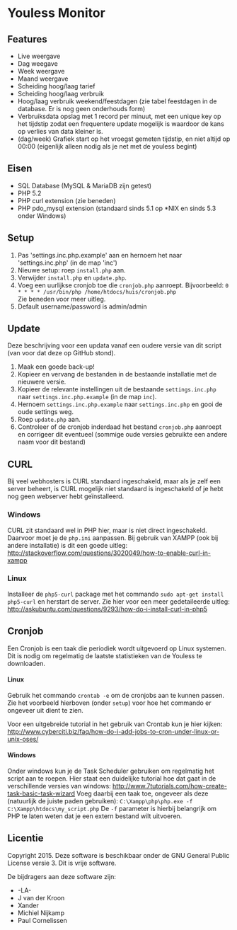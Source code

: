 # Youless Monitor

## Features 
- Live weergave
- Dag weegave
- Week weergave
- Maand weergave
- Scheiding hoog/laag tarief
- Scheiding hoog/laag verbruik
- Hoog/laag verbruik weekend/feestdagen (zie tabel feestdagen in de database. Er is nog geen onderhouds form)
- Verbruiksdata opslag met 1 record per minuut, met een unique key op het tijdstip zodat een frequentere update mogelijk is waardoor de kans op verlies van data kleiner is.
- (dag/week) Grafiek start op het vroegst gemeten tijdstip, en niet altijd op 00:00 (eigenlijk alleen nodig als je net met de youless begint)

## Eisen
- SQL Database (MySQL & MariaDB zijn getest)
- PHP 5.2
- PHP curl extension (zie beneden)
- PHP pdo_mysql extension (standaard sinds 5.1 op *NIX en sinds 5.3 onder Windows)

## Setup 
1. Pas 'settings.inc.php.example' aan en hernoem het naar 'settings.inc.php' (in de map 'inc')
2. Nieuwe setup: roep `install.php` aan.
3. Verwijder `install.php` en `update.php`.
4. Voeg een uurlijkse cronjob toe die `cronjob.php` aanroept. Bijvoorbeeld:
   `0 * * * * /usr/bin/php /home/htdocs/huis/cronjob.php`  
   Zie beneden voor meer uitleg.  
5. Default username/password is admin/admin

## Update 
Deze beschrijving voor een updata vanaf een oudere versie van dit script (van voor dat deze op GitHub stond).
1. Maak een goede back-up!
2. Kopieer en vervang de bestanden in de bestaande installatie met de nieuwere versie.
3. Kopieer de relevante instellingen uit de bestaande `settings.inc.php` naar `settings.inc.php.example` (in de map `inc`).
4. Hernoem `settings.inc.php.example` naar `settings.inc.php` en gooi de oude settings weg.
5. Roep `update.php` aan.
6. Controleer of de cronjob inderdaad het bestand `cronjob.php` aanroept en corrigeer dit eventueel (sommige oude versies gebruikte een andere naam voor dit bestand)

## CURL
Bij veel webhosters is CURL standaard ingeschakeld, maar als je zelf een server beheert, is CURL mogelijk niet standaard is ingeschakeld of je hebt nog geen webserver hebt geïnstalleerd.
### Windows
CURL zit standaard wel in PHP hier, maar is niet direct ingeschakeld. Daarvoor moet je de `php.ini` aanpassen. 
Bij gebruik van XAMPP (ook bij andere installatie) is dit een goede uitleg:
http://stackoverflow.com/questions/3020049/how-to-enable-curl-in-xampp
### Linux
Installeer de `php5-curl` package met het commando `sudo apt-get install php5-curl` en herstart de server. 
Zie hier voor een meer gedetaileerde uitleg: http://askubuntu.com/questions/9293/how-do-i-install-curl-in-php5

## Cronjob
Een Cronjob is een taak die periodiek wordt uitgevoerd op Linux systemen. Dit is nodig om regelmatig de laatste statistieken van de Youless te downloaden.
#### Linux
Gebruik het commando `crontab -e` om de cronjobs aan te kunnen passen. Zie het voorbeeld hierboven (onder `setup`) voor hoe het commando er ongeveer uit dient te zien.

Voor een uitgebreide tutorial in het gebruik van Crontab kun je hier kijken:
http://www.cyberciti.biz/faq/how-do-i-add-jobs-to-cron-under-linux-or-unix-oses/
#### Windows
Onder windows kun je de Task Scheduler gebruiken om regelmatig het script aan te roepen. 
Hier staat een duidelijke tutorial hoe dat gaat in de verschillende versies van windows:
http://www.7tutorials.com/how-create-task-basic-task-wizard
Voeg daarbij een taak toe, ongeveer als deze (natuurlijk de juiste paden gebruiken):
`C:\Xampp\php\php.exe -f C:\Xampp\htdocs\my_script.php`
De `-f` parameter is hierbij belangrijk om PHP te laten weten dat je een extern bestand wilt uitvoeren.

## Licentie
Copyright 2015. Deze software is beschikbaar onder de GNU General Public License versie 3. Dit is vrije software.

De bijdragers aan deze software zijn:
- -LA-
- J van der Kroon
- Xander
- Michiel Nijkamp
- Paul Cornelissen